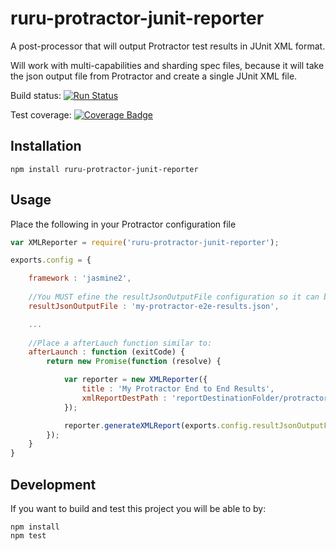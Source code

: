 # ruru-protractor-junit-reporter
A post-processor that will output Protractor test results in JUnit XML format.

Will work with multi-capabilities and sharding spec files, because it will take the json output file from Protractor and create a single JUnit XML file.

Build status: [![Run Status](https://api.shippable.com/projects/57b56157e7eea10f00b76da4/badge?branch=master)](https://app.shippable.com/projects/57b56157e7eea10f00b76da4)

Test coverage: [![Coverage Badge](https://api.shippable.com/projects/57b56157e7eea10f00b76da4/coverageBadge?branch=master)](https://app.shippable.com/projects/57b56157e7eea10f00b76da4)

## Installation
`npm install ruru-protractor-junit-reporter`

## Usage
Place the following in your Protractor configuration file
```javascript
var XMLReporter = require('ruru-protractor-junit-reporter');

exports.config = {

	framework : 'jasmine2',
	
	//You MUST efine the resultJsonOutputFile configuration so it can be post processed
	resultJsonOutputFile : 'my-protractor-e2e-results.json',

	...
	
	//Place a afterLauch function similar to:
	afterLaunch : function (exitCode) {
		return new Promise(function (resolve) {

		    var reporter = new XMLReporter({
                title : 'My Protractor End to End Results',
                xmlReportDestPath : 'reportDestinationFolder/protractor-e2e-report.xml'
            });

			reporter.generateXMLReport(exports.config.resultJsonOutputFile);
		});
	}
}
```

## Development
If you want to build and test this project you will be able to by:
```
npm install
npm test
```